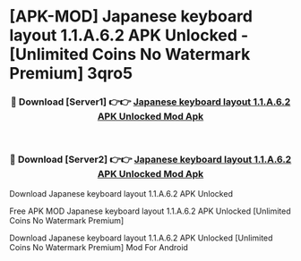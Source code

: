 # [APK-MOD] Japanese keyboard layout 1.1.A.6.2 APK Unlocked - [Unlimited Coins No Watermark Premium] 3qro5



<div align="center">
<h3>🔴 Download [Server1] 👉👉 <a href="https://momento.my/?title=Japanese_keyboard_layout_1.1.A.6.2_APK_Unlocked">Japanese keyboard layout 1.1.A.6.2 APK Unlocked Mod Apk</a></h3><br>

<h3>🔴 Download [Server2] 👉👉 <a href="https://momento.my/?title=Japanese_keyboard_layout_1.1.A.6.2_APK_Unlocked">Japanese keyboard layout 1.1.A.6.2 APK Unlocked Mod Apk</a></h3>
</div>



Download Japanese keyboard layout 1.1.A.6.2 APK Unlocked 

Free APK MOD Japanese keyboard layout 1.1.A.6.2 APK Unlocked [Unlimited Coins No Watermark Premium]

Download Japanese keyboard layout 1.1.A.6.2 APK Unlocked [Unlimited Coins No Watermark Premium] Mod For Android
